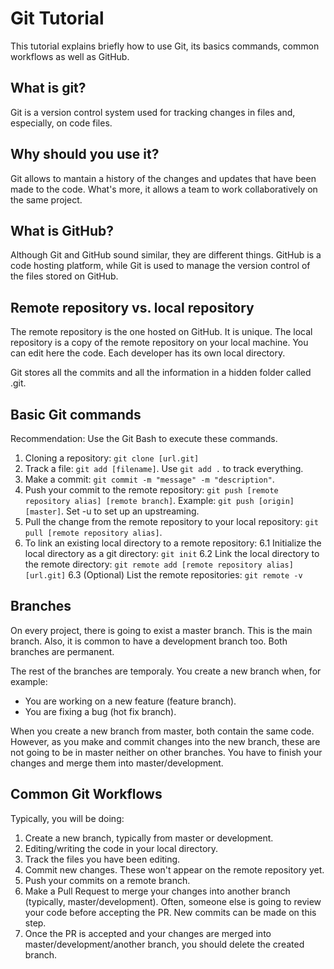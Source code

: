 # Git Tutorial

This tutorial explains briefly how to use Git, its basics commands, common workflows as well as GitHub.

## What is git?
Git is a version control system used for tracking changes in files and, especially, on code files.

## Why should you use it?
Git allows to mantain a history of the changes and updates that have been made to the code. 
What's more, it allows a team to work collaboratively on the same project.

## What is GitHub?
Although Git and GitHub sound similar, they are different things. 
GitHub is a code hosting platform, while Git is used to manage the version control of the files stored on GitHub.

## Remote repository vs. local repository
The remote repository is the one hosted on GitHub. It is unique. 
The local repository is a copy of the remote repository on your local machine. You can edit here the code. Each developer has its own local directory.

Git stores all the commits and all the information in a hidden folder called .git.

## Basic Git commands
Recommendation: Use the Git Bash to execute these commands.
1. Cloning a repository: ```git clone [url.git]```
2. Track a file: ```git add [filename]```. Use ```git add .``` to track everything.
3. Make a commit: ```git commit -m "message" -m "description"```.
4. Push your commit to the remote repository: ```git push [remote repository alias] [remote branch]```. Example: ```git push [origin] [master]```. Set -u to set up an upstreaming. 
5. Pull the change from the remote repository to your local repository: ```git pull [remote repository alias]```. 
6. To link an existing local directory to a remote repository:
6.1 Initialize the local directory as a git directory: ```git init```
6.2 Link the local directory to the remote directory: ```git remote add [remote repository alias] [url.git]```
6.3 (Optional) List the remote repositories: ```git remote -v```

## Branches
On every project, there is going to exist a master branch. This is the main branch. 
Also, it is common to have a development branch too. Both branches are permanent.

The rest of the branches are temporaly. You create a new branch when, for example:
- You are working on a new feature (feature branch). 
- You are fixing a bug (hot fix branch). 

When you create a new branch from master, both contain the same code. 
However, as you make and commit changes into the new branch, these are not going to be in master neither on other branches.
You have to finish your changes and merge them into master/development. 

## Common Git Workflows
Typically, you will be doing:
1. Create a new branch, typically from master or development.
2. Editing/writing the code in your local directory.
3. Track the files you have been editing.
4. Commit new changes. These won't appear on the remote repository yet.
5. Push your commits on a remote branch.
6. Make a Pull Request to merge your changes into another branch (typically, master/development). Often, someone else is going to review your code before accepting the PR. New commits can be made on this step.
7. Once the PR is accepted and your changes are merged into master/development/another branch, you should delete the created branch.


